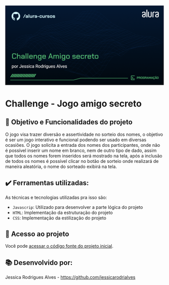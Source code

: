 
![cartão jessica](challenge-amigo-secreto_pt-main/assets/Programação-ChallengeAmigosecreto.png)

# Challenge - Jogo amigo secreto



## 🔨 Objetivo e Funcionalidades do projeto

O jogo visa trazer diversão e assertividade no sorteio dos nomes, o objetivo é ser um jogo interativo e funcional podendo ser usado em diversas ocasiões.
O jogo solicita a entrada dos nomes dos participantes, onde não é possível inserir um nome em branco, nem de outro tipo de dado, assim que todos os nomes forem inseridos será mostrado na tela,  após a inclusão de todos os nomes é possível clicar no botão de sorteio onde realizará de maneira aleatória, o nome do sorteado exibirá na tela.

## ✔️ Ferramentas utilizadas:

As técnicas e tecnologias utilizadas pra isso são:

- `Javascrip`: Utilizado para desenvolver a parte lógica do projeto
- `HTML`: Implementação da estruturação do projeto
- `CSS`: Implementação da estilização do projeto

## 📁 Acesso ao projeto

Você pode [acessar o código fonte do projeto inicial](https://github.com/alura-cursos/android-com-kotlin-personalizando-ui/tree/projeto-inicial).

## 📚 Desenvolvido por: 

Jessica Rodrigues Alves  - https://github.com/jessicarodrialves

